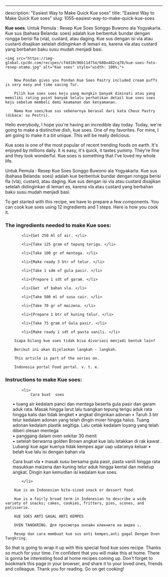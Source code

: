 ---
description: "Easiest Way to Make Quick Kue soes"
title: "Easiest Way to Make Quick Kue soes"
slug: 1055-easiest-way-to-make-quick-kue-soes

<p>
	<strong>Kue soes</strong>. 
	Untuk Pemula : Resep Kue Soes Songgo Buwono ala Yogyakarta. Kue sus (bahasa Belanda: soes) adalah kue berbentuk bundar dengan rongga berisi fla (vla), custard, atau daging. Kue sus dengan isi vla atau custard disajikan setelah didinginkan di lemari es, karena vla atau custard yang berbahan baku susu mudah menjadi basi.
</p>
<p>
	
	<img src="https://img-global.cpcdn.com/recipes/cf4d10c96b11d754/680x482cq70/kue-soes-foto-resep-utama.jpg" alt="Kue soes" style="width: 100%;">
	
	
		Now Pondan gives you Pondan Kue Soes Pastry included cream puffs is very easy and time saving for.
	
		Pilih kue soes soes keju yang mungkin banyak diminati atau yang memiliki rating point banyak Selalu perhatikan detail kue soes soes keju sebelum membeli demi keamanan dan kenyamanan.
	
		Nama Kue soes/kue sus sebenarnya berasal dari kata Choux Pastry (dibaca: su Pestri).
	
</p>
<p>
	Hello everybody, I hope you're having an incredible day today. Today, we're going to make a distinctive dish, kue soes. One of my favorites. For mine, I am going to make it a bit unique. This will be really delicious.
</p>
	
<p>
	Kue soes is one of the most popular of recent trending foods on earth. It's enjoyed by millions daily. It is easy, it's quick, it tastes yummy. They're fine and they look wonderful. Kue soes is something that I've loved my whole life.
</p>
<p>
	Untuk Pemula : Resep Kue Soes Songgo Buwono ala Yogyakarta. Kue sus (bahasa Belanda: soes) adalah kue berbentuk bundar dengan rongga berisi fla (vla), custard, atau daging. Kue sus dengan isi vla atau custard disajikan setelah didinginkan di lemari es, karena vla atau custard yang berbahan baku susu mudah menjadi basi.
</p>

<p>
To get started with this recipe, we have to prepare a few components. You can cook kue soes using 12 ingredients and 1 steps. Here is how you cook it.
</p>

<h3>The ingredients needed to make Kue soes:</h3>

<ol>
	
		<li>{Get 250 ml of air. </li>
	
		<li>{Take 125 gram of tepung terigu. </li>
	
		<li>{Take 100 gr of mentega. </li>
	
		<li>{Make ready 3 btr of telur. </li>
	
		<li>{Take 1 sdm of gula pasir. </li>
	
		<li>{Prepare 1 sdt of garam. </li>
	
		<li>{Get  of bahan vla. </li>
	
		<li>{Take 500 ml of susu cair. </li>
	
		<li>{Take 70 gr of maizena. </li>
	
		<li>{Prepare 1 btr of kuning telur. </li>
	
		<li>{Take 75 gram of Gula pasir. </li>
	
		<li>{Make ready 1 sdt of pasta vanili. </li>
	
</ol>
<p>
	
		Siapa bilang kue soes tidak bisa divariasi menjadi bentuk lain?
	
		Berikut ini akan dijelaskan langkah - langkah.
	
		This article is part of the series on.
	
		Indonesia portal Food portal. v. t. e.
	
</p>

<h3>Instructions to make Kue soes:</h3>

<ol>
	
		<li>
			Cara buat  soes
• tuang air kedalam panci dan mentega beserta gula  pasir  dan garam aduk rata. Masak hingga larut lalu tuangkan tepung terigu aduk rata hingga kalis dan tidak lengket 
• angkat dinginkan adonan
• Taruh 3 btr  telur  kedalam adonan yang telah dingin mixer hingga halus. Tuang adonan  kedalam  plastik  segitiga. Lalu cetak kedalam loyang  yang telah  diberi olesan mentega  
• panggang dalam oven  sekitar  30 menit  
• setelah berwarna  golden Brown  angkat  kue lalu letakkan  di rak kawat . Lubangi kue agar kuenya tidak  kempes agar uap udaranya  keluar
• belah kue lalu isi dengan bahan vla

Cara buat vla
• masak susu bersama gula pasir, pasta vanili hingga rata masukkan  maizena  dan kuning  telur  aduk hingga kental dan meletup angkat. Dingin  kan kemudian isi kedalam kue soes.
			
			
		</li>
	
</ol>

<p>
	
		Kue is an Indonesian bite-sized snack or dessert food.
	
		Kue is a fairly broad term in Indonesian to describe a wide variety of snacks; cakes, cookies, fritters, pies, scones, and patisserie.
	
		KUE SOES ANTI GAGAL ANTI KEMPES
	
		OVEN TANGKRING. Для просмотра онлайн кликните на видео ⤵.
	
		Resep dan cara membuat kue sus anti kempes,anti gagal Dengan Oven Tangkring.
	
</p>

<p>
	So that is going to wrap it up with this special food kue soes recipe. Thanks so much for your time. I'm confident that you will make this at home. There is gonna be interesting food at home recipes coming up. Don't forget to bookmark this page in your browser, and share it to your loved ones, friends and colleague. Thank you for reading. Go on get cooking!
</p>
